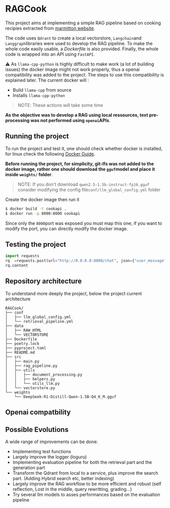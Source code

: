 # RAGCook


This project aims at implementing a simple RAG pipeline based on cooking recipies extracted from [marmitton website](https://www.marmiton.org/).

The code uses `Qdrant` to create a local vectorstore, `Langchain`and `Langgraph`libraries were used to develop the RAG pipeline.
To make the whole code easily usable, a *Dockerfile* is also provided. Finally, the whole code is wrapped into an API using `FastAPI`.

:warning: As `llama-cpp-python` is highly difficult to make work (a lot of building issues) the docker image might not work properly, thus a openai compatibility was added to the project. The steps to use this compatibility is explained later. The current docker will :

- Build `llama-cpp` from source
- Installs `llama-cpp-python`

> NOTE: These actions will take some time

**As the objective was to develop a RAG using local ressources, text pre-processing was not performed using `openai`APIs**.

## Running the project

To run the project and test it, one should check whether docker is installed, for linux check the following [Docker Guide](https://docs.docker.com/engine/install/ubuntu/).

**Before running the project, for simplicity, git-lfs was not added to the docker image, rather one should download the `gguf`model and place it inside `weights/` folder**. 

>NOTE: If you don't download `qwen2.5-1.5b-instruct-fp16.gguf` consider modifying the config file`conf/llm_global_config.yml` folder

Create the docker image then run it
```bash
$ docker build -t cookapi .
$ docker run -p 8000:8000 cookapi
```

Since only the `8000`port was exposed you must map this one, if you want to modify the port, you can directly modify the docker image.

## Testing the project

```python
import requests
rq  =requests.post(url="http://0.0.0.0:8000/chat", json={"user_message" : "Peut-tu me donner les étapes à suivre si je veux cuisiner des aiguillettes de canard"})
rq.content
```

## Repository architecture 

To understand more deeply the project, below the project current architecture
```
RAGCook/
├── conf
│   ├── llm_global_config.yml
│   └── retrieval_pipeline.yml
├── data
│   ├── RAW_HTML
│   └── VECTORSTORE
├── Dockerfile
├── poetry.lock
├── pyproject.toml
├── README.md
├── src
│   ├── main.py
│   ├── rag_pipeline.py
│   ├── utils
│   │   ├── document_processing.py
│   │   ├── helpers.py  
│   │   └── utils_llm.py
│   └── vectorstore.py
└── weights
    └── DeepSeek-R1-Distill-Qwen-1.5B-Q4_K_M.gguf
```


## Openai compatbility


## Possible Evolutions

A wide range of improvements can be done:

- Implementing test functions
- Largely improve the logger (loguru)
- Implementing evaluation pipeline for both the retrieval part and the generation part
- Transform the Qdrant from local to a service, plus improve the search part. (Adding Hybrid search etc, better indexing)
- Largely improve the RAG workflow to be more efficient and robust (self reflection, Lost in the middle, query rewritting, grading...)
- Try several llm models to asses performances based on the evaluation pipeline